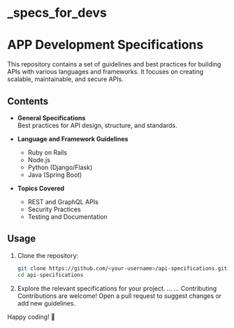 # _specs_for_devs
# APP Development Specifications

This repository contains a set of guidelines and best practices for building APIs with various languages and frameworks. It focuses on creating scalable, maintainable, and secure APIs.

## Contents

- **General Specifications**  
  Best practices for API design, structure, and standards.

- **Language and Framework Guidelines**  
  - Ruby on Rails  
  - Node.js  
  - Python (Django/Flask)  
  - Java (Spring Boot)

- **Topics Covered**  
  - REST and GraphQL APIs  
  - Security Practices  
  - Testing and Documentation  

## Usage

1. Clone the repository:
   ```bash
   git clone https://github.com/<your-username>/api-specifications.git
   cd api-specifications

2. Explore the relevant specifications for your project.
   ...
   ...
Contributing
Contributions are welcome! Open a pull request to suggest changes or add new guidelines.

Happy coding! 🚀
